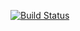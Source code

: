 [![Build Status](https://travis-ci.org/jb255/libunit.svg?branch=master)](https://travis-ci.org/jb255/libunit)

